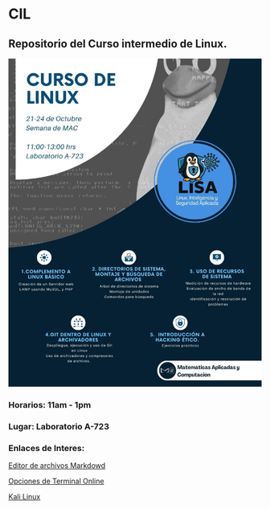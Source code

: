 # CIL
## Repositorio del Curso intermedio de Linux.

![Curso Intermedio de Linux](Portada.jpeg "Curso Intermedio de Linux")


### Horarios: 11am - 1pm
### Lugar: Laboratorio A-723


### Enlaces de Interes:

[Editor de archivos Markdowd](https://stackedit.io/)

[Opciones de Terminal Online](https://h4ckseed.wordpress.com/2022/01/19/practica-comandos-gnu-linux-con-terminales-online/)

[Kali Linux](https://www.kali.org/)
